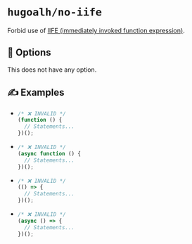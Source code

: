 # `hugoalh/no-iife`

Forbid use of [IIFE (immediately invoked function expression)][iife].

## 🔧 Options

This does not have any option.

## ✍️ Examples

- ```ts
  /* ❌ INVALID */
  (function () {
    // Statements...
  })();
  ```
- ```ts
  /* ❌ INVALID */
  (async function () {
    // Statements...
  })();
  ```
- ```ts
  /* ❌ INVALID */
  (() => {
    // Statements...
  })();
  ```
- ```ts
  /* ❌ INVALID */
  (async () => {
    // Statements...
  })();
  ```

[iife]: https://developer.mozilla.org/en-US/docs/Glossary/IIFE
